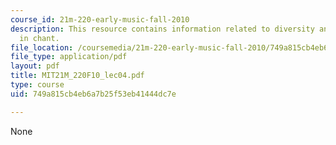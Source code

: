 ```yaml
---
course_id: 21m-220-early-music-fall-2010
description: This resource contains information related to diversity and development
  in chant.
file_location: /coursemedia/21m-220-early-music-fall-2010/749a815cb4eb6a7b25f53eb41444dc7e_MIT21M_220F10_lec04.pdf
file_type: application/pdf
layout: pdf
title: MIT21M_220F10_lec04.pdf
type: course
uid: 749a815cb4eb6a7b25f53eb41444dc7e

---
```

None